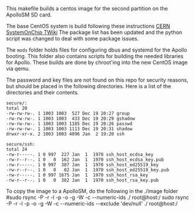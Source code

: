 This makefile builds a centos image for the second partition on the ApolloSM SD card.

The base CentOS system is build following these instructions [CERN SystemOnChip TWiki](https://twiki.cern.ch/twiki/bin/view/SystemOnChip/CentOSForZynqMP)
The package list has been updated and the python script was changed to deal with some package issues. 

The `mods` folder holds files for configuring dbus and systemd for the Apollo booting. 
This folder also contains scripts for building the needed libraries for Apollo.
These builds are done by chroot'ing into the new CentOS image via qemu.

The password and key files are not found on this repo for security reasons, but should be placed in the following directories. 
Here is a list of the directories and their contents. 
```
secure/:
total 20
-rw-rw-rw-. 1 1003 1003  527 Dec 19 20:27 group
-rw-rw-rw-. 1 1003 1003  433 Dec 19 20:29 gshadow
-rw-rw-rw-. 1 1003 1003 1185 Dec 19 20:26 passwd
-rw-rw-rw-. 1 1003 1003 1113 Dec 19 20:31 shadow
drwxr-xr-x. 2 1003 1003 4096 Jan  2 19:20 ssh

secure/ssh:
total 24
-rw-r-----. 1 0 997  227 Jan  1  1970 ssh_host_ecdsa_key
-rw-r--r--. 1 0   0  162 Jan  1  1970 ssh_host_ecdsa_key.pub
-rw-r-----. 1 0 997  387 Jan  1  1970 ssh_host_ed25519_key
-rw-r--r--. 1 0   0   82 Jan  1  1970 ssh_host_ed25519_key.pub
-rw-r-----. 1 0 997 1675 Jan  1  1970 ssh_host_rsa_key
-rw-r--r--. 1 0   0  382 Jan  1  1970 ssh_host_rsa_key.pub
```



To copy the image to a ApolloSM, do the following in the ./image folder
#sudo rsync -P -r -l -p -o -g -W -c --numeric-ids ./ root@host:/
sudo rsync -P -r -l -p -o -g -W -c --numeric-ids --exclude 'dev/null' ./ root@host:/
